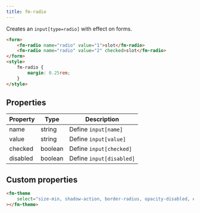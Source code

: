 ```yaml
---
title: fm-radio
---
```


Creates an `input[type=radio]` with effect on forms.

```html preview
<form>
    <fm-radio name="radio" value="1">slot</fm-radio>
    <fm-radio name="radio" value="2" checked>slot</fm-radio>
</form>
<style>
    fm-radio {
        margin: 0.25rem;
    }
</style>
```

## Properties

| Property | Type    | Description              |
| -------- | ------- | ------------------------ |
| name     | string  | Define `input[name]`     |
| value    | string  | Define `input[value]`    |
| checked  | boolean | Define `input[checked]`  |
| disabled | boolean | Define `input[disabled]` |

## Custom properties

```html inject
<fm-theme
    select="size-min, shadow-action, border-radius, opacity-disabled, #colors-checkbox"
></fm-theme>
```
